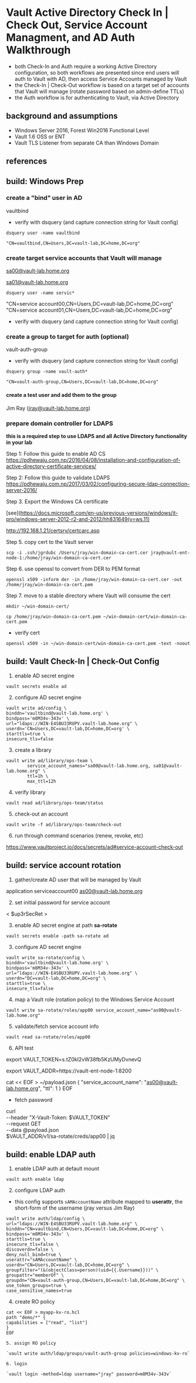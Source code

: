 # Vault Active Directory Check In | Check Out, Service Account Managment, and AD Auth Walkthrough

- both Check-In and Auth require a working Active Directory configuration, so both workflows are presented since end users will auth to Vault with AD, then access Service Accounts managed by Vault
- the Check-In | Check-Out workflow is based on a target set of accounts that Vault will manage (rotate password based on admin-define TTLs)
- the Auth workflow is for authenticating to Vault, via Active Directory

## background and assumptions

- Windows Server 2016, Forest Win2016 Functional Level
- Vault 1.6 OSS or ENT
- Vault TLS Listener from separate CA than Windows Domain
## references

## build: Windows Prep

### create a "bind" user in AD

vaultbind

- verify with dsquery (and capture connection string for Vault config)

`dsquery user -name vaultbind`

`"CN=vaultbind,CN=Users,DC=vault-lab,DC=home,DC=org"`

### create target service accounts that Vault will manage

sa00@vault-lab.home.org

sa01@vault-lab.home.org

`dsquery user -name servic*`

"CN=service account00,CN=Users,DC=vault-lab,DC=home,DC=org"
"CN=service account01,CN=Users,DC=vault-lab,DC=home,DC=org"

- verify with dsquery (and capture connection string for Vault config)

### create a group to target for auth (optional)

vault-auth-group

- verify with dsquery (and capture connection string for Vault config)

`dsquery group -name vault-auth*`

`"CN=vault-auth-group,CN=Users,DC=vault-lab,DC=home,DC=org"`

#### create a test user and add them to the group

Jim Ray (jray@vault-lab.home.org)

### prepare domain controller for LDAPS

**this is a required step to use LDAPS and all Active Directory functionality in your lab**

Step 1: Follow this guide to enable AD CS
https://pdhewaju.com.np/2016/04/08/installation-and-configuration-of-active-directory-certificate-services/

Step 2: Follow this guide to validate LDAPS
https://pdhewaju.com.np/2017/03/02/configuring-secure-ldap-connection-server-2016/

Step 3. Export the Windows CA certificate

[see](https://docs.microsoft.com/en-us/previous-versions/windows/it-pro/windows-server-2012-r2-and-2012/hh831649(v=ws.11)

http://192.168.1.21/certsrv/certcarc.asp

Step 5. copy cert to the Vault server

`scp -i .ssh/jgrdubc /Users/jray/win-domain-ca-cert.cer jray@vault-ent-node-1:/home/jray/win-domain-ca-cert.cer`

Step 6. use openssl to convert from DER to PEM format

`openssl x509 -inform der -in /home/jray/win-domain-ca-cert.cer -out  /home/jray/win-domain-ca-cert.pem`

Step 7. move to a stable directory where Vault will consume the cert

`mkdir ~/win-domain-cert/`

`cp /home/jray/win-domain-ca-cert.pem ~/win-domain-cert/win-domain-ca-cert.pem`

- verify cert

`openssl x509 -in ~/win-domain-cert/win-domain-ca-cert.pem -text -noout`

## build: Vault Check-In | Check-Out Config

1. enable AD secret engine

`vault secrets enable ad`

2. configure AD secret engine

```
vault write ad/config \
binddn='vaultbind@vault-lab.home.org' \
bindpass='m8M34v-343v' \
url="ldaps://WIN-E4SBU33RUPV.vault-lab.home.org" \
userdn='CN=Users,DC=vault-lab,DC=home,DC=org' \
starttls=true \
insecure_tls=false
```

3. create a library

```
vault write ad/library/ops-team \
        service_account_names="sa00@vault-lab.home.org, sa01@vault-lab.home.org" \
        ttl=1h \
        max_ttl=12h
```

4. verify library

`vault read ad/library/ops-team/status`

5. check-out an account

`vault write -f ad/library/ops-team/check-out`

6. run through command scenarios (renew, revoke, etc)

https://www.vaultproject.io/docs/secrets/ad#service-account-check-out

## build: service account rotation

1. gather/create AD user that will be managed by Vault

application serviceaccount00
as00@vault-lab.home.org

2. set initial password for service account

< $up3rSecRet >

3. enable AD secret engine at path **sa-rotate**

`vault secrets enable -path sa-rotate ad`

3. configure AD secret engine

```
vault write sa-rotate/config \
binddn='vaultbind@vault-lab.home.org' \
bindpass='m8M34v-343v' \
url="ldaps://WIN-E4SBU33RUPV.vault-lab.home.org" \
userdn="DC=vault-lab,DC=home,DC=org" \
starttls=true \
insecure_tls=false
```

4. map a Vault role (rotation policy) to the Windows Service Account

`vault write sa-rotate/roles/app00 service_account_name="as00@vault-lab.home.org"`

5. validate/fetch service account info

`vault read sa-rotate/roles/app00`

6. API test

export VAULT_TOKEN=s.tZ0kI2vW38fb5KzUMyDvnevQ

export VAULT_ADDR=https://vault-ent-node-1:8200

cat << EOF > ~/payload.json
{
  "service_account_name": "as00@vault-lab.home.org",
  "ttl": 1
}
EOF

- fetch password

curl \
    --header "X-Vault-Token: $VAULT_TOKEN" \
    --request GET \
    --data @payload.json \
    $VAULT_ADDR/v1/sa-rotate/creds/app00 | jq

## build: enable LDAP auth

1. enable LDAP auth at default mount

`vault auth enable ldap`

2. configure LDAP auth

- this config supports `sAMAccountName` attribute mapped to **userattr**, the short-form of the username (jray versus Jim Ray)

```
vault write auth/ldap/config \
url="ldaps://WIN-E4SBU33RUPV.vault-lab.home.org" \
binddn="CN=vaultbind,CN=Users,DC=vault-lab,DC=home,DC=org" \
bindpass='m8M34v-343v' \
starttls=true \
insecure_tls=false \
discoverdn=false \
deny_null_bind=true \
userattr="sAMAccountName" \
userdn="CN=Users,DC=vault-lab,DC=home,DC=org" \
groupfilter="(&(objectClass=person)(uid={{.Username}}))" \
groupattr="memberOf" \
groupdn="CN=vault-auth-group,CN=Users,DC=vault-lab,DC=home,DC=org" \
use_token_groups=true \
case_sensitive_names=true
```
4. create RO policy

```
cat << EOF > myapp-kv-ro.hcl
path "demo/*" {
capabilities = ["read", "list"]
}
EOF

5. assign RO policy

`vault write auth/ldap/groups/vault-auth-group policies=windows-kv-ro`

6. login

`vault login -method=ldap username="jray" password=m8M34v-343v`
